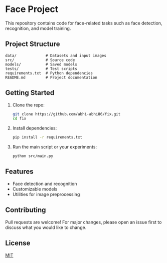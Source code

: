 # Face Project

This repository contains code for face-related tasks such as face detection, recognition, and model training.

## Project Structure

```
data/             # Datasets and input images
src/              # Source code
models/           # Saved models
tests/            # Test scripts
requirements.txt  # Python dependencies
README.md         # Project documentation
```

## Getting Started

1. Clone the repo:
    ```bash
    git clone https://github.com/abhi-abhi86/fix.git
    cd fix
    ```
2. Install dependencies:
    ```bash
    pip install -r requirements.txt
    ```
3. Run the main script or your experiments:
    ```bash
    python src/main.py
    ```

## Features

- Face detection and recognition
- Customizable models
- Utilities for image preprocessing

## Contributing

Pull requests are welcome! For major changes, please open an issue first to discuss what you would like to change.

## License

[MIT](LICENSE)
